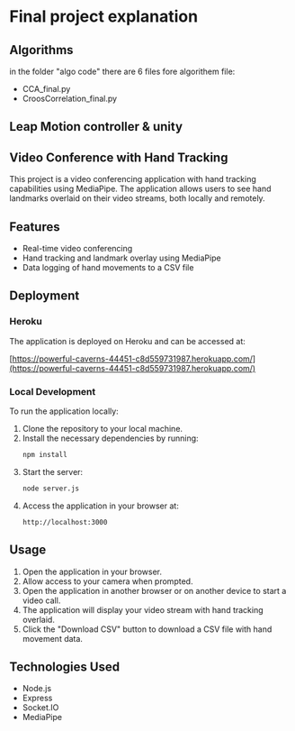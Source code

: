 # Final project explanation
## Algorithms
in the folder "algo code" there are 6 files
fore algorithem file:
* CCA_final.py
* CroosCorrelation_final.py

## Leap Motion controller & unity 

## Video Conference with Hand Tracking

This project is a video conferencing application with hand tracking capabilities using MediaPipe. The application allows users to see hand landmarks overlaid on their video streams, both locally and remotely.

## Features

- Real-time video conferencing
- Hand tracking and landmark overlay using MediaPipe
- Data logging of hand movements to a CSV file

## Deployment

### Heroku

The application is deployed on Heroku and can be accessed at:

[https://powerful-caverns-44451-c8d559731987.herokuapp.com/](https://powerful-caverns-44451-c8d559731987.herokuapp.com/)

### Local Development

To run the application locally:

1. Clone the repository to your local machine.
2. Install the necessary dependencies by running:
   ```bash
   npm install
   ```
3. Start the server:
   ```bash
   node server.js
   ```
4. Access the application in your browser at:
   ```
   http://localhost:3000
   ```

## Usage

1. Open the application in your browser.
2. Allow access to your camera when prompted.
3. Open the application in another browser or on another device to start a video call.
4. The application will display your video stream with hand tracking overlaid.
5. Click the "Download CSV" button to download a CSV file with hand movement data.

## Technologies Used

- Node.js
- Express
- Socket.IO
- MediaPipe


